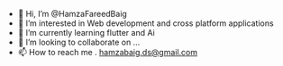 - 👋 Hi, I’m @HamzaFareedBaig
- 👀 I’m interested in Web development and cross platform applications
- 🌱 I’m currently learning flutter and Ai
- 💞️ I’m looking to collaborate on ...
- 📫 How to reach me . hamzabaig.ds@gmail.com

<!---
HamzaFareedBaig/HamzaFareedBaig is a ✨ special ✨ repository because its `README.md` (this file) appears on your GitHub profile.
You can click the Preview link to take a look at your changes.
--->
